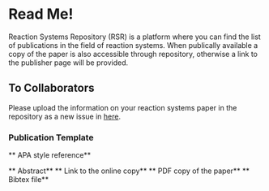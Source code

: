 # Read Me!
Reaction Systems Repository (RSR) is a platform where you can find the list of publications in the field of reaction systems. When publically available a copy of the paper is also accessible through repository, otherwise a link to the publisher page will be provided.

## To Collaborators
Please upload the information on your reaction systems paper in the repository as a new issue in [here](https://github.com/RS-Repo/library/issues).
### Publication Template
** APA style reference**

** Abstract**
** Link to the online copy**
** PDF copy of the paper**
** Bibtex file**
